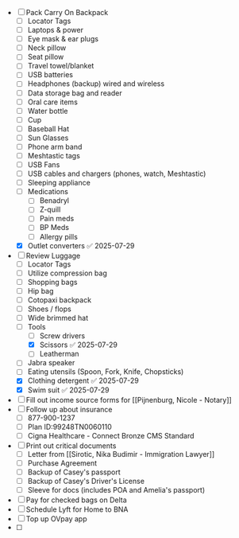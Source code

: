 - [ ] Pack Carry On Backpack
	- [ ] Locator Tags
	- [ ] Laptops & power
	- [ ] Eye mask & ear plugs
	- [ ] Neck pillow
	- [ ] Seat pillow
	- [ ] Travel towel/blanket
	- [ ] USB batteries 
	- [ ] Headphones (backup) wired and wireless
	- [ ] Data storage bag and reader 
	- [ ] Oral care items ​
	- [ ] Water bottle 
	- [ ] Cup
	- [ ] Baseball Hat
	- [ ] Sun Glasses 
	- [ ] Phone arm band
	- [ ] Meshtastic tags
	- [ ] USB Fans 
	- [ ] USB cables and chargers (phones, watch, Meshtastic)
	- [ ] Sleeping appliance 
	- [ ] Medications 
		- [ ] Benadryl
		- [ ] Z-quill
		- [ ] Pain meds 
		- [ ] BP Meds
		- [ ] Allergy pills
	- [x] Outlet converters ✅ 2025-07-29
- [ ] Review Luggage 
	- [ ] Locator Tags
	- [ ] Utilize compression bag
	- [ ] Shopping bags 
	- [ ] Hip bag
	- [ ] Cotopaxi backpack
	- [ ] Shoes / flops 
	- [ ] Wide brimmed hat
	- [ ] Tools 
		- [ ] Screw drivers 
		- [x] Scissors ✅ 2025-07-29
		- [ ] Leatherman
	- [ ] Jabra speaker 
	- [ ] Eating utensils (Spoon, Fork, Knife, Chopsticks)
	- [x] Clothing detergent ✅ 2025-07-29
	- [x] Swim suit ✅ 2025-07-29
- [ ] Fill out income source forms for [[Pijnenburg, Nicole - Notary]]
- [ ] Follow up about insurance
	- [ ] 877-900-1237
	- [ ] Plan ID:99248TN0060110
	- [ ] Cigna Healthcare - Connect Bronze CMS Standard
- [ ] Print out critical documents
	- [ ] Letter from [[Sirotic, Nika Budimir - Immigration Lawyer]]
	- [ ] Purchase Agreement
	- [ ] Backup of Casey's passport
	- [ ] Backup of Casey's Driver's License 
	- [ ] Sleeve for docs (includes POA and Amelia's passport)
- [ ] Pay for checked bags on Delta
- [ ] Schedule Lyft for Home to BNA
- [ ] Top up OVpay app 
- [ ] 
